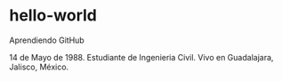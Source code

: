 # hello-world

Aprendiendo GitHub

14 de Mayo de 1988. Estudiante de Ingenieria Civil. Vivo en Guadalajara, Jalisco, México.
